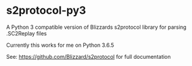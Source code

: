 # s2protocol-py3
A Python 3 compatible version of Blizzards s2protocol library for parsing .SC2Replay files

Currently this works for me on Python 3.6.5

See: https://github.com/Blizzard/s2protocol for full documentation
